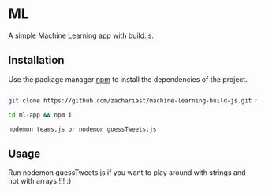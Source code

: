 # ML

A simple Machine Learning app with build.js.

## Installation

Use the package manager [npm](https://www.npmjs.com/) to install the dependencies of the project.

```bash

git clone https://github.com/zachariast/machine-learning-build-js.git ml-app

cd ml-app && npm i

nodemon teams.js or nodemon guessTweets.js

```

## Usage

Run nodemon guessTweets.js if you want to play around with strings and not with arrays.!!! :)
